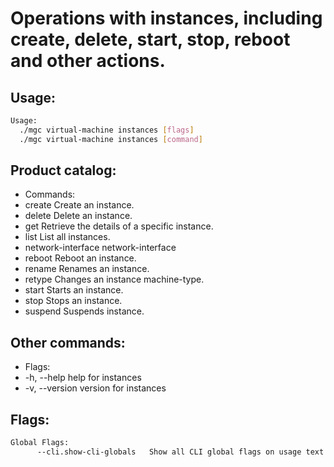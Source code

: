 # Operations with instances, including create, delete, start, stop, reboot and other actions.

## Usage:
```bash
Usage:
  ./mgc virtual-machine instances [flags]
  ./mgc virtual-machine instances [command]
```

## Product catalog:
- Commands:
- create            Create an instance.
- delete            Delete an instance.
- get               Retrieve the details of a specific instance.
- list              List all instances.
- network-interface network-interface
- reboot            Reboot an instance.
- rename            Renames an instance.
- retype            Changes an instance machine-type.
- start             Starts an instance.
- stop              Stops an instance.
- suspend           Suspends instance.

## Other commands:
- Flags:
- -h, --help      help for instances
- -v, --version   version for instances

## Flags:
```bash
Global Flags:
      --cli.show-cli-globals   Show all CLI global flags on usage text
```

